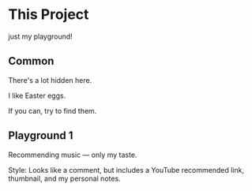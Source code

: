 # This Project

just my playground!

## Common

There's a lot hidden here.

I like Easter eggs.

If you can, try to find them.

## Playground 1

Recommending music — only my taste.

Style: Looks like a comment, but includes a YouTube recommended link, thumbnail, and my personal notes.
